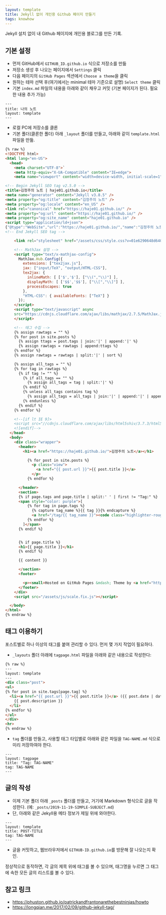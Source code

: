 ```yaml
---
layout: template
title: Jekyll 없이 개인용 Github 페이지 만들기
tags: knowhow
---
```


Jekyll 설치 없이 내 Github 페이지에 개인용 블로그를 만든 기록.

## 기본 설정

* 먼저 GitHub에서 `GITHUB_ID.github.io` 식으로 저장소를 만듦
* 저장소 생성 후 나오는 페이지에서 `Settings` 클릭
* 다음 페이지의 `GitHub Pages` 섹션에서 `Choose a theme`을 클릭
* 원하는 테마 선택 후(여기에서는 minimal 테마 기준으로 설명) `Select theme` 클릭
* 기본 `index.md` 파일의 내용을 아래와 같이 채우고 커밋 (기본 페이지가 된다. 필요한 내용 추가 가능)

```
---
title: 나의 노트
layout: template
---
```
* 로컬 PC에 저장소를 클론
* 기본 폴더(클론한 폴더) 아래 `_layout` 폴더를 만들고, 아래와 같이 `template.html` 파일을 만듦.

```html
{% raw %}
<!DOCTYPE html>
<html lang="en-US">
  <head>
    <meta charset="UTF-8">`
    <meta http-equiv="X-UA-Compatible" content="IE=edge">
    <meta name="viewport" content="width=device-width, initial-scale=1">

<!-- Begin Jekyll SEO tag v2.5.0 -->
<title>김정주의 노트 | haje01.github.io</title>
<meta name="generator" content="Jekyll v3.8.5" />
<meta property="og:title" content="김정주의 노트" />
<meta property="og:locale" content="en_US" />
<link rel="canonical" href="https://haje01.github.io/" />
<meta property="og:url" content="https://haje01.github.io/" />
<meta property="og:site_name" content="haje01.github.io" />
<script type="application/ld+json">
{"@type":"WebSite","url":"https://haje01.github.io/","name":"김정주의 노트","headline":"김정주의 노트","@context":"http://schema.org"}</script>
<!-- End Jekyll SEO tag -->

    <link rel="stylesheet" href="/assets/css/style.css?v=01e6290648d6409b0c7f076e8788b0cbc74c3e34">

    <!-- MathJax 설정 -->
    <script type="text/x-mathjax-config">
      MathJax.Hub.Config({
        extensions: ["tex2jax.js"],
        jax: ["input/TeX", "output/HTML-CSS"],
        tex2jax: {
          inlineMath: [ ['$','$'], ["\\(","\\)"] ],
          displayMath: [ ['$$','$$'], ["\\[","\\]"] ],
          processEscapes: true
        },
        "HTML-CSS": { availableFonts: ["TeX"] }
      });
    </script>
    <script type="text/javascript" async
    src="https://cdnjs.cloudflare.com/ajax/libs/mathjax/2.7.5/MathJax.js?config=TeX-MML-AM_CHTML">
    </script>

    <!-- 태그 수집 -->
    {% assign rawtags = "" %}
    {% for post in site.posts %}
      {% assign ttags = post.tags | join:'|' | append:'|' %}
      {% assign rawtags = rawtags | append:ttags %}
    {% endfor %}
    {% assign rawtags = rawtags | split:'|' | sort %}

    {% assign all_tags = "" %}
    {% for tag in rawtags %}
      {% if tag != "" %}
        {% if all_tags == "" %}
          {% assign all_tags = tag | split:'|' %}
        {% endif %}
        {% unless all_tags contains tag %}
          {% assign all_tags = all_tags | join:'|' | append:'|' | append:tag | split:'|' %}
        {% endunless %}
      {% endif %}
    {% endfor %}

    <!--[if lt IE 9]>
    <script src="//cdnjs.cloudflare.com/ajax/libs/html5shiv/3.7.3/html5shiv.min.js"></script>
    <![endif]-->
  </head>
  <body>
    <div class="wrapper">
      <header>
        <h1><a href="https://haje01.github.io/">김정주의 노트</a></h1>

          {% for post in site.posts %}
            <p class="view">
              <a href="{{ post.url }}">{{ post.title }}</a>
            </p>
          {% endfor %}

      </header>
      <section>
      {% if page.tags and page.title | split:' ' | first != "Tag:" %}
      <span style="color: purple">[
          {% for tag in page.tags %}
            {% capture tag_name %}{{ tag }}{% endcapture %}
            <a href="/tag/{{ tag_name }}"><code class="highlighter-rouge"><nobr>{{ tag_name }}</nobr></code>&nbsp;</a>
          {% endfor %}
        ]</span>
      {% endif %}


      {% if page.title %}
      <h1>{{ page.title }}</h1>
      {% endif %}

      {{ content }}

      </section>
      <footer>

        <p><small>Hosted on GitHub Pages &mdash; Theme by <a href="https://github.com/orderedlist">orderedlist</a></small></p>
      </footer>
    </div>
    <script src="/assets/js/scale.fix.js"></script>

  </body>
</html>
{% endraw %}
```

## 태그 이용하기
포스트별로 하나 이상의 태그를 붙여 관리할 수 있다. 먼저 몇 가지 작업이 필요하다.

* `_layouts` 폴더 아래에 `tagpage.html` 파일을 아래와 같은 내용으로 작성한다:

```html
{% raw %}
---
layout: template
---
<div class="post">
<ul>
{% for post in site.tags[page.tag] %}
  <li><a href="{{ post.url }}">{{ post.title }}</a> ({{ post.date | date: "%Y-%m-%d" }})<br>
    {{ post.description }}
  </li>
{% endfor %}
</ul>
</div>
<hr>
{% endraw %}
```

* `tag` 폴더를 만들고, 사용할 태그 타입별로 아래와 같은 파일을 `TAG-NAME.md` 식으로 미리 저장하여야 한다.

```
---
layout: tagpage
title: "Tag: TAG-NAME"
tag: TAG-NAME
---
```

## 글의 작성

* 이제 기본 폴더 아래 `_posts` 폴더를 만들고, 거기에 Markdown 형식으로 글을 작성한다. (예: `_posts/2019-11-19-SIMPLE-SUBJECT.md`)
* 단, 아래와 같은 Jekyll용 메타 정보가 제일 위에 와야한다.

```
---
layout: template
title: POST-TITLE
tag: TAG-NAME
---
```

* 글을 커밋하고, 웹브라우저에서 `GITHUB-ID.github.io`를 방문해 잘 나오는지 확인.

정상적으로 동작하면, 각 글의 제목 위에 태그를 볼 수 있으며, 태그명을 누르면 그 태그에 속한 모든 글의 리스트를 볼 수 있다.

## 참고 링크
* https://phuston.github.io/patrickandfrantonarethebestninjas/howto
* https://longqian.me/2017/02/09/github-jekyll-tag/